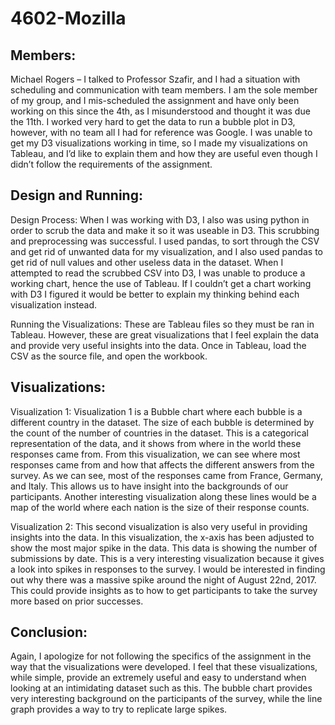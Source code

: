 # 4602-Mozilla

<h2>Members: </h2>
Michael Rogers – I talked to Professor Szafir, and I had a situation with scheduling
and communication with team members. I am the sole member of my group, and I mis-scheduled
the assignment and have only been working on this since the 4th, as I misunderstood and thought
it was due the 11th. I worked very hard to get the data to run a bubble plot in D3, however, with
no team all I had for reference was Google. I was unable to get my D3 visualizations working in
time, so I made my visualizations on Tableau, and I’d like to explain them and how they are
useful even though I didn’t follow the requirements of the assignment.

<h2>Design and Running:</h2>
Design Process: When I was working with D3, I also was using python in order to scrub the data
and make it so it was useable in D3. This scrubbing and preprocessing was successful. I used
pandas, to sort through the CSV and get rid of unwanted data for my visualization, and I also
used pandas to get rid of null values and other useless data in the dataset. When I attempted to
read the scrubbed CSV into D3, I was unable to produce a working chart, hence the use of
Tableau. If I couldn’t get a chart working with D3 I figured it would be better to explain my
thinking behind each visualization instead. <br/>

Running the Visualizations: These are Tableau files so they must be ran in Tableau. However,
these are great visualizations that I feel explain the data and provide very useful insights into the
data. Once in Tableau, load the CSV as the source file, and open the workbook.

<h2>Visualizations:</h2>
Visualization 1: Visualization 1 is a Bubble chart where each bubble is a different country in the
dataset. The size of each bubble is determined by the count of the number of countries in the
dataset. This is a categorical representation of the data, and it shows from where in the world
these responses came from. From this visualization, we can see where most responses came from
and how that affects the different answers from the survey. As we can see, most of the responses
came from France, Germany, and Italy. This allows us to have insight into the backgrounds of
our participants. Another interesting visualization along these lines would be a map of the world
where each nation is the size of their response counts.<br/>

Visualization 2: This second visualization is also very useful in providing insights into the data.
In this visualization, the x-axis has been adjusted to show the most major spike in the data. This
data is showing the number of submissions by date. This is a very interesting visualization
because it gives a look into spikes in responses to the survey. I would be interested in finding out
why there was a massive spike around the night of August 22nd, 2017. This could provide
insights as to how to get participants to take the survey more based on prior successes.

<h2>Conclusion:</h2>
Again, I apologize for not following the specifics of the assignment in the way that the visualizations were developed. I feel that these visualizations, while simple, provide an extremely useful and easy to understand when looking at an intimidating dataset such as this. The bubble chart provides very interesting background  on the participants of the survey, while the line graph provides a way to try to replicate large spikes.
